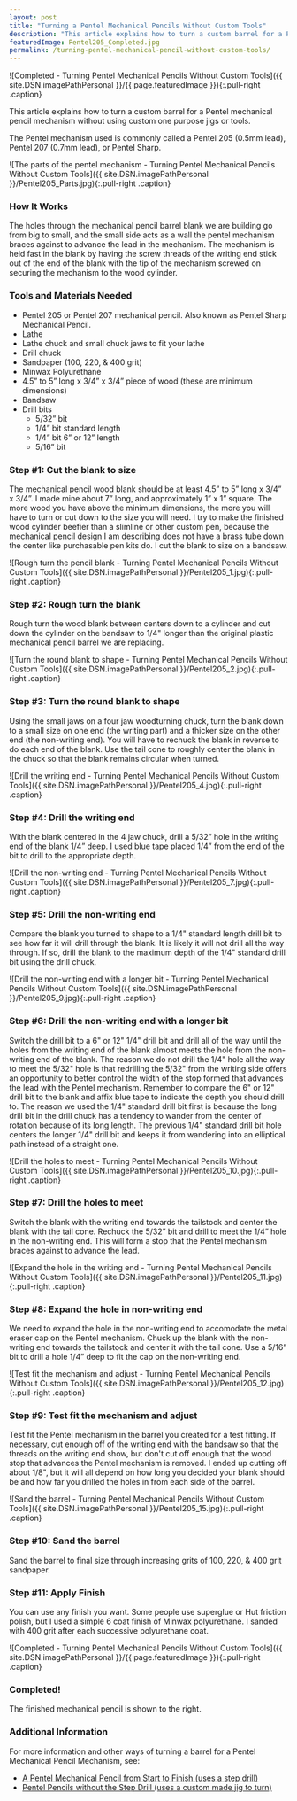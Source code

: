 ```yaml
---
layout: post
title: "Turning a Pentel Mechanical Pencils Without Custom Tools"
description: "This article explains how to turn a custom barrel for a Pentel mechanical pencil mechanism without using custom one purpose jigs or tools."
featuredImage: Pentel205_Completed.jpg
permalink: /turning-pentel-mechanical-pencil-without-custom-tools/
---
```


![Completed - Turning Pentel Mechanical Pencils Without Custom Tools]({{ site.DSN.imagePathPersonal }}/{{ page.featuredImage }}){:.pull-right .caption}

This article explains how to turn a custom barrel for a Pentel
mechanical pencil mechanism without using custom one purpose jigs or
tools.

The Pentel mechanism used is commonly called a Pentel 205 (0.5mm lead),
Pentel 207 (0.7mm lead), or Pentel Sharp.

<div class="pull-reset"></div>

![The parts of the pentel mechanism - Turning Pentel Mechanical Pencils Without Custom Tools]({{ site.DSN.imagePathPersonal }}/Pentel205_Parts.jpg){:.pull-right .caption}

### How It Works

The holes through the mechanical pencil barrel blank we are building go
from big to small, and the small side acts as a wall the pentel
mechanism braces against to advance the lead in the mechanism. The
mechanism is held fast in the blank by having the screw threads of the
writing end stick out of the end of the blank with the tip of the
mechanism screwed on securing the mechanism to the wood cylinder.

<div class="pull-reset"></div>

### Tools and Materials Needed

-   Pentel 205 or Pentel 207 mechanical pencil. Also known as Pentel
    Sharp Mechanical Pencil.
-   Lathe
-   Lathe chuck and small chuck jaws to fit your lathe
-   Drill chuck
-   Sandpaper (100, 220, & 400 grit)
-   Minwax Polyurethane
-   4.5” to 5” long x 3/4” x 3/4” piece of wood (these are
    minimum dimensions)
-   Bandsaw
-   Drill bits
    -   5/32” bit
    -   1/4” bit standard length
    -   1/4” bit 6” or 12” length
    -   5/16” bit

<div class="pull-reset"></div>

### Step \#1: Cut the blank to size

The mechanical pencil wood blank should be at least 4.5” to 5” long x
3/4” x 3/4”. I made mine about 7” long, and approximately 1” x 1”
square. The more wood you have above the minimum dimensions, the more
you will have to turn or cut down to the size you will need. I try to
make the finished wood cylinder beefier than a slimline or other custom
pen, because the mechanical pencil design I am describing does not have
a brass tube down the center like purchasable pen kits do. I cut the
blank to size on a bandsaw.

<div class="pull-reset"></div>

![Rough turn the pencil blank - Turning Pentel Mechanical Pencils Without Custom Tools]({{ site.DSN.imagePathPersonal }}/Pentel205_1.jpg){:.pull-right .caption}

### Step \#2: Rough turn the blank

Rough turn the wood blank between centers down to a cylinder and cut
down the cylinder on the bandsaw to 1/4" longer than the original
plastic mechanical pencil barrel we are replacing.

<div class="pull-reset"></div>

![Turn the round blank to shape - Turning Pentel Mechanical Pencils Without Custom Tools]({{ site.DSN.imagePathPersonal }}/Pentel205_2.jpg){:.pull-right .caption}

### Step \#3: Turn the round blank to shape

Using the small jaws on a four jaw woodturning chuck, turn the blank
down to a small size on one end (the writing part) and a thicker size on
the other end (the non-writing end). You will have to rechuck the blank
in reverse to do each end of the blank. Use the tail cone to roughly
center the blank in the chuck so that the blank remains circular when
turned.

<div class="pull-reset"></div>

![Drill the writing end - Turning Pentel Mechanical Pencils Without Custom Tools]({{ site.DSN.imagePathPersonal }}/Pentel205_4.jpg){:.pull-right .caption}

### Step \#4: Drill the writing end

With the blank centered in the 4 jaw chuck, drill a 5/32” hole in the
writing end of the blank 1/4” deep. I used blue tape placed 1/4” from
the end of the bit to drill to the appropriate depth.

<div class="pull-reset"></div>

![Drill the non-writing end - Turning Pentel Mechanical Pencils Without Custom Tools]({{ site.DSN.imagePathPersonal }}/Pentel205_7.jpg){:.pull-right .caption}

### Step \#5: Drill the non-writing end

Compare the blank you turned to shape to a 1/4" standard length drill
bit to see how far it will drill through the blank. It is likely it will
not drill all the way through. If so, drill the blank to the maximum
depth of the 1/4" standard drill bit using the drill chuck.

<div class="pull-reset"></div>

![Drill the non-writing end with a longer bit - Turning Pentel Mechanical Pencils Without Custom Tools]({{ site.DSN.imagePathPersonal }}/Pentel205_9.jpg){:.pull-right .caption}

### Step \#6: Drill the non-writing end with a longer bit

Switch the drill bit to a 6" or 12" 1/4" drill bit and drill all of the
way until the holes from the writing end of the blank almost meets the
hole from the non-writing end of the blank. The reason we do not drill
the 1/4" hole all the way to meet the 5/32" hole is that redrilling the
5/32" from the writing side offers an opportunity to better control the
width of the stop formed that advances the lead with the Pentel
mechanism. Remember to compare the 6" or 12" drill bit to the blank and
affix blue tape to indicate the depth you should drill to. The reason we
used the 1/4" standard drill bit first is because the long drill bit in
the drill chuck has a tendency to wander from the center of rotation
because of its long length. The previous 1/4" standard drill bit hole
centers the longer 1/4" drill bit and keeps it from wandering into an
elliptical path instead of a straight one.

<div class="pull-reset"></div>

![Drill the holes to meet - Turning Pentel Mechanical Pencils Without Custom Tools]({{ site.DSN.imagePathPersonal }}/Pentel205_10.jpg){:.pull-right .caption}

### Step \#7: Drill the holes to meet

Switch the blank with the writing end towards the tailstock and center
the blank with the tail cone. Rechuck the 5/32” bit and drill to meet
the 1/4” hole in the non-writing end. This will form a stop that the
Pentel mechanism braces against to advance the lead.

<div class="pull-reset"></div>

![Expand the hole in the writing end - Turning Pentel Mechanical Pencils Without Custom Tools]({{ site.DSN.imagePathPersonal }}/Pentel205_11.jpg){:.pull-right .caption}

### Step \#8: Expand the hole in non-writing end

We need to expand the hole in the non-writing end to accomodate the
metal eraser cap on the Pentel mechanism. Chuck up the blank with the
non-writing end towards the tailstock and center it with the tail cone.
Use a 5/16” bit to drill a hole 1/4” deep to fit the cap on the
non-writing end.

<div class="pull-reset"></div>

![Test fit the mechanism and adjust - Turning Pentel Mechanical Pencils Without Custom Tools]({{ site.DSN.imagePathPersonal }}/Pentel205_12.jpg){:.pull-right .caption}

### Step \#9: Test fit the mechanism and adjust

Test fit the Pentel mechanism in the barrel you created for a test
fitting. If necessary, cut enough off of the writing end with the
bandsaw so that the threads on the writing end show, but don't cut off
enough that the wood stop that advances the Pentel mechanism is removed.
I ended up cutting off about 1/8", but it will all depend on how long
you decided your blank should be and how far you drilled the holes in
from each side of the barrel.

<div class="pull-reset"></div>

![Sand the barrel - Turning Pentel Mechanical Pencils Without Custom Tools]({{ site.DSN.imagePathPersonal }}/Pentel205_15.jpg){:.pull-right .caption}

### Step \#10: Sand the barrel

Sand the barrel to final size through increasing grits of 100, 220, &
400 grit sandpaper.

<div class="pull-reset"></div>

### Step \#11: Apply Finish

You can use any finish you want. Some people use superglue or Hut
friction polish, but I used a simple 6 coat finish of Minwax
polyurethane. I sanded with 400 grit after each successive polyurethane
coat.

<div class="pull-reset"></div>

![Completed - Turning Pentel Mechanical Pencils Without Custom Tools]({{ site.DSN.imagePathPersonal }}/{{ page.featuredImage }}){:.pull-right .caption}

### Completed!

The finished mechanical pencil is shown to the right.

<div class="pull-reset"></div>

### Additional Information

For more information and other ways of turning a barrel for a Pentel Mechanical Pencil Mechanism, see:

* [A Pentel Mechanical Pencil from Start to Finish (uses a step drill)](http://blog.woodscrub.info/2009/05/pentel-based-mechanical-pencil-start-to.html)
* [Pentel Pencils without the Step Drill (uses a custom made jig to turn)](http://www.penmakersguild.com/articles/pentelpencil.pdf)

<div class="pull-reset"></div>
